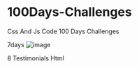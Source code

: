 # 100Days-Challenges
Css And Js Code 100 Days Challenges


7days
![image](https://github.com/user-attachments/assets/aa79963c-8b6a-4596-8b5d-fc11aca9b60f)

8 Testimonials Html
